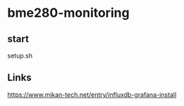 # bme280-monitoring
## start
setup.sh

## Links
<https://www.mikan-tech.net/entry/influxdb-grafana-install>

